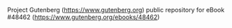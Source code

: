 Project Gutenberg (https://www.gutenberg.org) public repository for eBook #48462 (https://www.gutenberg.org/ebooks/48462)
